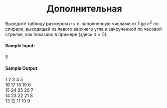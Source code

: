 <h1 align="center"> Дополнительная </h1>

Выведите таблицу размером $n \times n$, заполненную числами от $1$ до $n^2$ по спирали, выходящей из левого верхнего
угла и закрученной по часовой стрелке, как показано в примере (здесь $n = 5$):

#### Sample Input:

5

#### Sample Output:

1 2 3 4 5  
16 17 18 19 6  
15 24 25 20 7  
14 23 22 21 8  
13 12 11 10 9